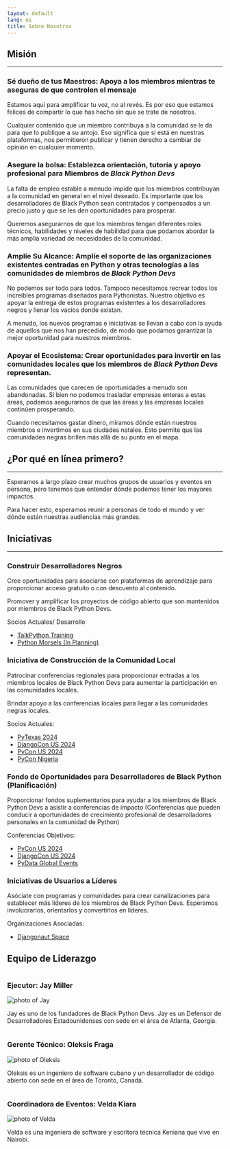 ```yaml
---
layout: default
lang: es
title: Sobre Nosotros
---
```


## Misión

---

### Sé dueño de tus Maestros: Apoya a los miembros mientras te aseguras de que controlen el mensaje

Estamos aquí para amplificar tu voz, no al revés. Es por eso que estamos felices de compartir lo que has hecho sin que se trate de nosotros.

Cualquier contenido que un miembro contribuya a la comunidad se le da para que lo publique a su antojo. Eso significa que si está en nuestras plataformas, nos permitieron publicar y tienen derecho a cambiar de opinión en cualquier momento.

### Asegure la bolsa: Establezca orientación, tutoría y apoyo profesional para Miembros de _Black Python Devs_

La falta de empleo estable a menudo impide que los miembros contribuyan a la comunidad en general en el nivel deseado. Es importante que los desarrolladores de Black Python sean contratados y compensados a un precio justo y que se les den oportunidades para prosperar.

Queremos asegurarnos de que los miembros tengan diferentes roles técnicos, habilidades y niveles de habilidad para que podamos abordar la más amplia variedad de necesidades de la comunidad.

### Amplíe Su Alcance: Amplíe el soporte de las organizaciones existentes centradas en Python y otras tecnologías a las comunidades de miembros de _Black Python Devs_

No podemos ser todo para todos. Tampoco necesitamos recrear todos los increíbles programas diseñados para Pythonistas. Nuestro objetivo es apoyar la entrega de estos programas existentes a los desarrolladores negros y llenar los vacíos donde existan.

A menudo, los nuevos programas e iniciativas se llevan a cabo con la ayuda de aquellos que nos han precedido, de modo que podamos garantizar la mejor oportunidad para nuestros miembros.

### Apoyar el Ecosistema: Crear oportunidades para invertir en las comunidades locales que los miembros de _Black Python Devs_ representan.

Las comunidades que carecen de oportunidades a menudo son abandonadas. Si bien no podemos trasladar empresas enteras a estas áreas, podemos asegurarnos de que las áreas y las empresas locales continúen prosperando.

Cuando necesitamos gastar dinero, miramos dónde están nuestros miembros e invertimos en sus ciudades natales. Esto permite que las comunidades negras brillen más allá de su punto en el mapa.

## ¿Por qué en línea primero?

---

Esperamos a largo plazo crear muchos grupos de usuarios y eventos en persona, pero tenemos que entender dónde podemos tener los mayores impactos.

Para hacer esto, esperamos reunir a personas de todo el mundo y ver dónde están nuestras audiencias más grandes.

## Iniciativas

---

### Construir Desarrolladores Negros

Cree oportunidades para asociarse con plataformas de aprendizaje para proporcionar acceso gratuito o con descuento al contenido.

Promover y amplificar los proyectos de código abierto que son mantenidos por miembros de Black Python Devs.

Socios Actuales/ Desarrollo

- [TalkPython Training](https://training.talkpython.fm/)
- [Python Morsels (In Planning)](https://www.pythonmorsels.com/)

### Iniciativa de Construcción de la Comunidad Local

Patrocinar conferencias regionales para proporcionar entradas a los miembros locales de Black Python Devs para aumentar la participación en las comunidades locales.

Brindar apoyo a las conferencias locales para llegar a las comunidades negras locales.

Socios Actuales:

- [PyTexas 2024](https://pytexas.org/2024/)
- [DjangoCon US 2024](https://djangocon.us/)
- [PyCon US 2024](https://us.pycon.org/)
- [PyCon Nigeria](https://ng.pycon.org/)

### Fondo de Oportunidades para Desarrolladores de Black Python (Planificación)

Proporcionar fondos suplementarios para ayudar a los miembros de Black Python Devs a asistir a conferencias de impacto (Conferencias que pueden conducir a oportunidades de crecimiento profesional de desarrolladores personales en la comunidad de Python)

Conferencias Objetivos:

- [PyCon US 2024](https://us.pycon.org/)
- [DjangoCon US 2024](https://djangocon.us/)
- [PyData Global Events](https://pydata.org/upcoming-events/)

### Iniciativas de Usuarios a Líderes

Asóciate con programas y comunidades para crear canalizaciones para establecer más líderes de los miembros de Black Python Devs. Esperamos involucrarlos, orientarlos y convertirlos en líderes.

Organizaciones Asociadas:

- [Djangonaut Space](https://djangonaut.space/)

## Equipo de Liderazgo

<div class="grid" style="display:flex; flex-wrap: wrap;" markdown="1">

<div class="leadership-photo-container">

<h3 id="ejecutor-jay-miller">Ejecutor: Jay Miller</h3>

<img class="leadership-photo" alt="photo of Jay" src="https://github.com/kjaymiller.png">
<p> Jay es uno de los fundadores de Black Python Devs. Jay es un Defensor de Desarrolladores Estadounidenses con sede en el área de Atlanta, Georgia. </p>
</div>

<div class="leadership-photo-container">

<h3 id="gerente-tcnico-oleksis-fraga">Gerente Técnico: Oleksis Fraga</h3>

<img class="leadership-photo" alt="photo of Oleksis" src="https://github.com/oleksis.png">
<p> Oleksis es un ingeniero de software cubano y un desarrollador de código abierto con sede en el área de Toronto, Canadá.</p>
</div>

<div class="leadership-photo-container">

<h3 id="coordinadora-de-eventos-velda-kiara">Coordinadora de Eventos: Velda Kiara</h3>

<img class="leadership-photo" alt="photo of Velda" src="https://github.com/VeldaKiara.png">

<p> Velda es una ingeniera de software y escritora técnica Keniana que vive en Nairobi.</p>
</div>

</div>

